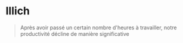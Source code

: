 # Illich

> Après avoir passé un certain nombre d'heures à travailler, notre productivité décline de manière significative
